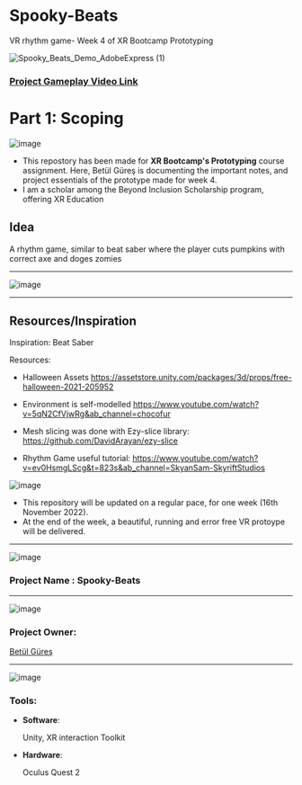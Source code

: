 # Spooky-Beats
VR rhythm game- Week 4 of XR Bootcamp Prototyping

![Spooky_Beats_Demo_AdobeExpress (1)](https://user-images.githubusercontent.com/60520606/202228792-6af9a5fe-b74a-4c2f-8937-43a38721c4ec.gif)

### [Project Gameplay Video Link](https://youtu.be/0O7QrvZFgyc)




# Part 1: Scoping

![image](https://user-images.githubusercontent.com/60520606/159128296-733f12f0-7c50-4bbb-aa16-22c3c055d897.png)

* This repostory has been made for **XR Bootcamp's Prototyping** course assignment. Here, Betül Güreş is documenting the important notes, and project essentials of the prototype made for week 4. 
* I am a scholar among the Beyond Inclusion Scholarship program, offering XR Education

## Idea

A rhythm game, similar to beat saber where the player cuts pumpkins with correct axe and doges zomies

***

![image](https://user-images.githubusercontent.com/60520606/201912701-ffc43446-4a32-4ba3-98e8-e215f4166593.png)

***
## Resources/Inspiration

Inspiration: Beat Saber

Resources: 

- Halloween Assets https://assetstore.unity.com/packages/3d/props/free-halloween-2021-205952
           
- Environment is self-modelled https://www.youtube.com/watch?v=5qN2CfVjwRg&ab_channel=chocofur

- Mesh slicing was done with Ezy-slice library: https://github.com/DavidArayan/ezy-slice

- Rhythm Game useful tutorial: https://www.youtube.com/watch?v=ev0HsmgLScg&t=823s&ab_channel=SkyanSam-SkyriftStudios




![image](https://user-images.githubusercontent.com/60520606/159128271-92556441-6668-4fa6-a548-7519c0c5ad94.png)


* This repository will be updated on a regular pace, for one week (16th November 2022).
* At the end of the week, a beautiful, running and error free VR protoype will be delivered. 


***

![image](https://user-images.githubusercontent.com/60520606/159128215-1d3daa78-beee-49ce-a498-3fd2bf06664a.png)

### Project Name : Spooky-Beats
***

![image](https://user-images.githubusercontent.com/60520606/159128239-6a87b595-5976-4244-82cc-c11260967b71.png)


### Project Owner: 

[Betül Güreş](https://github.com/betty-gures)

***

![image](https://user-images.githubusercontent.com/60520606/159128452-a40a409f-35cd-4c27-8c0e-d7b51d2714e8.png)

### Tools:
- **Software**:

  Unity, XR interaction Toolkit
  
- **Hardware**: 

  Oculus Quest 2 
